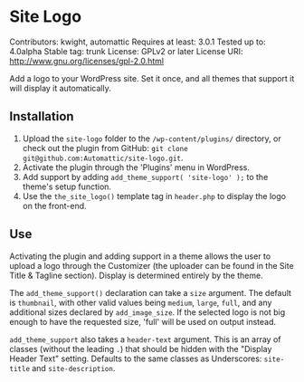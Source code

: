 # Site Logo
Contributors: kwight, automattic
Requires at least: 3.0.1
Tested up to: 4.0alpha
Stable tag: trunk
License: GPLv2 or later
License URI: http://www.gnu.org/licenses/gpl-2.0.html

Add a logo to your WordPress site. Set it once, and all themes that support it will display it automatically.

## Installation

1. Upload the `site-logo` folder to the `/wp-content/plugins/` directory, or check out the plugin from GitHub: `git clone git@github.com:Automattic/site-logo.git`.
2. Activate the plugin through the 'Plugins' menu in WordPress.
3. Add support by adding `add_theme_support( 'site-logo' );` to the theme's setup function.
4. Use the `the_site_logo()` template tag in `header.php` to display the logo on the front-end.

## Use

Activating the plugin and adding support in a theme allows the user to upload a logo through the Customizer (the uploader can be found in the Site Title & Tagline section). Display is determined entirely by the theme.

The `add_theme_support()` declaration can take a `size` argument. The default is `thumbnail`, with other valid values being `medium`, `large`, `full`, and any additional sizes declared by `add_image_size`. If the selected logo is not big enough to have the requested size, 'full' will be used on output instead.

`add_theme_support` also takes a `header-text` argument. This is an array of classes (without the leading `.`) that should be hidden with the "Display Header Text" setting. Defaults to the same classes as Underscores: `site-title` and `site-description`.
